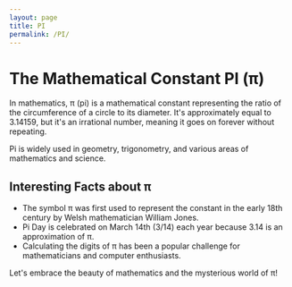 ```yaml
---
layout: page
title: PI
permalink: /PI/
---
```


# The Mathematical Constant PI (π)

In mathematics, π (pi) is a mathematical constant representing the ratio of the circumference of a circle to its diameter. It's approximately equal to 3.14159, but it's an irrational number, meaning it goes on forever without repeating.

Pi is widely used in geometry, trigonometry, and various areas of mathematics and science.

## Interesting Facts about π

- The symbol π was first used to represent the constant in the early 18th century by Welsh mathematician William Jones.
- Pi Day is celebrated on March 14th (3/14) each year because 3.14 is an approximation of π.
- Calculating the digits of π has been a popular challenge for mathematicians and computer enthusiasts.

Let's embrace the beauty of mathematics and the mysterious world of π!

